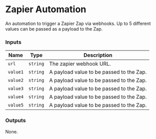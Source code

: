 # Zapier Automation

An automation to trigger a Zapier Zap via webhooks. Up to 5 different values can be passed as a payload to the Zap.

### Inputs

|Name|Type|Description|
|--|--|--|
|`url`|`string`|The zapier webhook URL.|
|`value1`|`string`|A payload value to be passed to the Zap.|
|`value2`|`string`|A payload value to be passed to the Zap.|
|`value3`|`string`|A payload value to be passed to the Zap.|
|`value4`|`string`|A payload value to be passed to the Zap.|
|`value5`|`string`|A payload value to be passed to the Zap.|

### Outputs

None.
